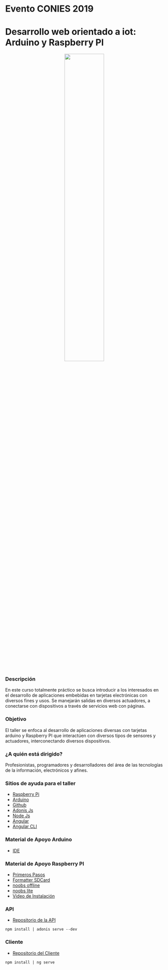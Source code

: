 # Evento CONIES 2019
<h1>Desarrollo web orientado a iot: Arduino y Raspberry PI</h1>
<p align="center"> 
  <img src="https://uttorreon.mx/img/conies/logo_conies.png" width="50%" height="50%">
</p>
<h3>Descripción</h3>
En este curso totalmente práctico se busca introducir a los interesados en el desarrollo de aplicaciones embebidas en tarjetas electrónicas con diversos fines y usos. Se manejarán salidas en diversos actuadores, a conectarse con dispositivos a través de servicios web con páginas.
<h3>Objetivo</h3>
El taller se enfoca al desarrollo de aplicaciones diversas con tarjetas arduino y Raspberry PI que interactúen con diversos tipos de sensores y actuadores, interconectando diversos dispositivos.
<h3>¿A quién está dirigido?</h3>
Profesionistas, programadores y desarrolladores del área de las tecnologías de la información, electrónicos y afines.

<h3>Sitios de ayuda para el taller</h3>
<ul>
  <li><a href="https://www.raspberrypi.org/" target="_blank">Raspberry Pi</a></li>
  <li><a href="https://www.arduino.cc/" target="_blank">Arduino</a></li>
  <li><a href="https://github.com" target="_blank">Github</a></li>
  <li><a href="https://adonisjs.com/docs/4.1/about" target="_blank">Adonis Js</a></li>
  <li><a href="https://nodejs.org/es/" target="_blank">Node Js</a></li>
  <li><a href="https://angular.io/" target="_blank">Angular</a></li>
  <li><a href="https://cli.angular.io/" target="_blank">Angular CLI</a></li>  
</ul>

<h3>Material de Apoyo Arduino</h3>
<ul>  
  <li><a href="https://www.arduino.cc/en/Main/Software" target="_blank">IDE</a></li>
</ul>

<h3>Material de Apoyo Raspberry PI</h3>
<ul>  
  <li><a href="https://projects.raspberrypi.org/en/projects/raspberry-pi-setting-up" target="_blank">Primeros Pasos</a></li> 
  <li><a href="https://www.sdcard.org/downloads/formatter/index.html">Formatter SDCard</a></li>
  <li><a href="https://downloads.raspberrypi.org/NOOBS_latest">noobs offline</a></li>
  <li><a href="https://downloads.raspberrypi.org/NOOBS_lite_latest">noobs lite</a></li>
  <li><a href="https://youtu.be/wjWZhV1v3Pk" target="_blank">Video de Instalación</a></li>
</ul>

<h3>API</h3>
<ul>
  <li><a href="https://github.com/igmarSR/api" target="_blank">Repositorio de la API</a></li>
</ul>
<code>npm install | adonis serve --dev </code>

<h3>Cliente</h3>
<ul>
  <li><a href="https://github.com/igmarSR/cliente" target="_blank">Repositorio del Cliente</a></li>
</ul>
<code>npm install | ng serve </code>

